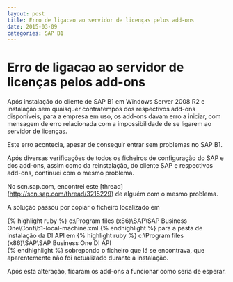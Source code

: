 ```yaml
---
layout: post
title: Erro de ligacao ao servidor de licenças pelos add-ons
date: 2015-03-09
categories: SAP B1
---
```

# Erro de ligacao ao servidor de licenças pelos add-ons

Após instalação do cliente de SAP B1 em Windows Server 2008 R2 e instalação sem quaisquer contratempos dos respectivos add-ons disponiveis, para a empresa em uso, os add-ons davam erro a iniciar, com mensagem de erro relacionada com a impossibilidade de se ligarem ao servidor de licenças.

Este erro acontecia, apesar de conseguir entrar sem problemas no SAP B1.

Após diversas verificações de todos os ficheiros de configuração do SAP e dos add-ons, assim como da reinstalação, do cliente SAP e respectivos add-ons, continuei com o mesmo problema.

No scn.sap.com, encontrei este [thread] (http://scn.sap.com/thread/3215229) de alguém com o mesmo problema.

A solução passou por copiar o ficheiro localizado em 

{% highlight ruby %}
	c:\Program files (x86)\SAP\SAP Business One\Conf\b1-local-machine.xml
{% endhighlight %}
para a pasta de instalação da DI API em 
{% highlight ruby %}
	c:\Program files (x86)\SAP\SAP Business One DI API\
{% endhighlight %}
sobrepondo o ficheiro que lá se encontrava, que aparentemente não foi actualizado durante a instalação.

Após esta alteração, ficaram os add-ons a funcionar como seria de esperar.
